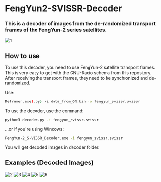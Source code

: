 # FengYun2-SVISSR-Decoder
### This is a decoder of images from the de-randomized transport frames of the FengYun-2 series satellites.
![1](https://github.com/Foxiks/FengYun2-SVISSR-Decoder/blob/main/img/1.jpg)

## How to use
To use this decoder, you need to use FengYun-2 satellite transport frames. This is very easy to get with the GNU-Radio schema from this repository. After receiving the transport frames, they need to be synchronized and de-randomized.

Use: 
```sh
Deframer.exe(.py) -i data_from_GR.bin -o fengyun_svissr.svissr 
```
To use the decoder, use the command:
```sh
python3 decoder.py -i fengyun_svissr.svissr
```
...or if you're using Windows:
```sh
FengYun-2_S-VISSR_Decoder.exe -i fengyun_svissr.svissr
```
You will get decoded images in decoder folder.

## Examples (Decoded Images)
![2](https://github.com/Foxiks/FengYun2-SVISSR-Decoder/blob/main/img/ch01.png)
![3](https://github.com/Foxiks/FengYun2-SVISSR-Decoder/blob/main/img/ch2.png)
![4](https://github.com/Foxiks/FengYun2-SVISSR-Decoder/blob/main/img/ch3.png)
![5](https://github.com/Foxiks/FengYun2-SVISSR-Decoder/blob/main/img/ch4.png)
![6](https://github.com/Foxiks/FengYun2-SVISSR-Decoder/blob/main/img/VIS.png)
